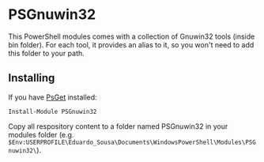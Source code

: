 # PSGnuwin32

This PowerShell modules comes with a collection of Gnuwin32 tools (inside bin folder).
For each tool, it provides an alias to it, so you won't need to add this folder to your path.

## Installing

If you have [PsGet](http://psget.net/) installed:

    Install-Module PSGnuwin32
  
Copy all respository content to a folder named PSGnuwin32 in your modules folder (e.g. ` $Env:USERPROFILE\Eduardo_Sousa\Documents\WindowsPowerShell\Modules\PSGnuwin32\`).
